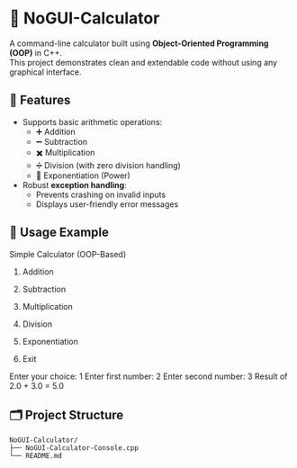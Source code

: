 # 🧮 NoGUI-Calculator

A command-line calculator built using **Object-Oriented Programming (OOP)** in C++.  
This project demonstrates clean and extendable code without using any graphical interface.

## 🚀 Features

- Supports basic arithmetic operations:
  - ➕ Addition
  - ➖ Subtraction
  - ✖️ Multiplication
  - ➗ Division (with zero division handling)
  - 🔼 Exponentiation (Power)
- Robust **exception handling**:
  - Prevents crashing on invalid inputs
  - Displays user-friendly error messages

## 🧪 Usage Example

Simple Calculator (OOP-Based)

1. Addition

2. Subtraction

3. Multiplication

4. Division

5. Exponentiation

6. Exit

Enter your choice: 1
Enter first number: 2 
Enter second number: 3 
Result of 2.0 + 3.0 = 5.0

## 🗂️ Project Structure

```text
NoGUI-Calculator/
├── NoGUI-Calculator-Console.cpp
└── README.md
